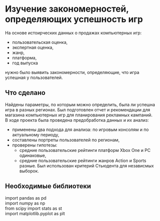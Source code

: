 # Изучение закономерностей, определяющих успешность игр
На основе истоирческих данных о продажах компьютерных игр:
* пользовательская оценка,
* экспертная оценка,
* жанр,
* платформа,
* год выпуска  

нужно было выявить закономерности, определяющие, что игра успешная у пользователей.

## Что сделано
Найдены параметры, по которым можно определить, была ли успешна игра в разных регионах. Был подготовлен отчет и рекомендации для магазина компьютерных игр для планирования рекламных кампаний.  
В ходе проекта была проведена предобработка данных и их анализ:
* применены два подхода для анализа: по игровым консолям и по актуальному периоду,
* составлены портреты пользователей по регионам,
* проверены гипотезы:
  *  средние пользовательские рейтинги платформ Xbox One и PC одинаковые,
  *  средние пользовательские рейтинги жанров Action и Sports разные.
Был использован критерий Стьюдента для независмых выборок.

## Необходимые библиотеки
import pandas as pd  
import numpy as np  
from scipy import stats as st  
import matplotlib.pyplot as plt  
